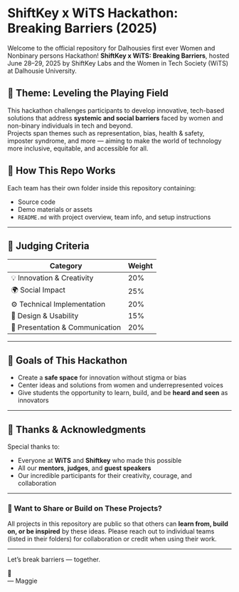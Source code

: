 # ShiftKey x WiTS Hackathon: Breaking Barriers (2025)

Welcome to the official repository for Dalhousies first ever Women and Nonbinary persons Hackathon! **ShiftKey x WiTS: Breaking Barriers**, hosted June 28–29, 2025 by ShiftKey Labs and the Women in Tech Society (WiTS) at Dalhousie University.

## 🚀 Theme: Leveling the Playing Field

This hackathon challenges participants to develop innovative, tech-based solutions that address **systemic and social barriers** faced by women and non-binary individuals in tech and beyond.  
Projects span themes such as representation, bias, health & safety, imposter syndrome, and more — aiming to make the world of technology more inclusive, equitable, and accessible for all.

## 📂 How This Repo Works

Each team has their own folder inside this repository containing:
- Source code
- Demo materials or assets
- `README.md` with project overview, team info, and setup instructions

---

## 📝 Judging Criteria

| Category                     | Weight |
|-----------------------------|--------|
| 💡 Innovation & Creativity  | 20%    |
| 🌍 Social Impact            | 25%    |
| ⚙️ Technical Implementation | 20%    |
| 🎨 Design & Usability       | 15%    |
| 🎤 Presentation & Communication | 20% |

---

## 🧠 Goals of This Hackathon

- Create a **safe space** for innovation without stigma or bias
- Center ideas and solutions from women and underrepresented voices
- Give students the opportunity to learn, build, and be **heard and seen** as innovators

---

## 🙌 Thanks & Acknowledgments

Special thanks to:
- Everyone at **WiTS** and **Shiftkey** who made this possible
- All our **mentors**, **judges**, and **guest speakers**  
- Our incredible participants for their creativity, courage, and collaboration

---

### 📣 Want to Share or Build on These Projects?

All projects in this repository are public so that others can **learn from, build on, or be inspired** by these ideas. Please reach out to individual teams (listed in their folders) for collaboration or credit when using their work.

---

Let’s break barriers — together.

💜  
— Maggie
